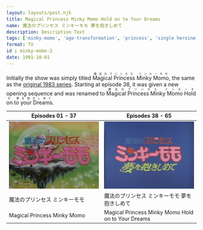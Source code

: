 ```yaml
---
layout: layouts/post.njk
title: Magical Princess Minky Momo Hold on to Your Dreams
name: 魔法のプリンセス ミンキーモモ 夢を抱きしめて
description: Description Text
tags: ['minky-momo', 'age-transformation', 'princess', 'single heroine']
format: TV
id : minky-momo-2
date: 1991-10-01
---
```


Initially the show was simply titled <ruby>Magical Princess Minky Momo<rt>魔法のプリンセス ミンキーモモ</rt></ruby>, the same as the <a href="/series/minky-momo/">original 1983 series</a>. Starting at episode 38, it was given a new opening sequence and was renamed to <ruby>Magical Princess Minky Momo Hold on to your Dreams<rt>魔法のプリンセス ミンキーモモ 夢を抱きしめて</rt></ruby>.

| Episodes 01 - 37 | Episodes 38 - 65 |
| ----------- | ----------- |
| ![alt text](/media/minky-momo-2/titlecard1.jpg) | ![OP2](/media//minky-momo-2/titlecard2.jpg) |
| 魔法のプリンセス ミンキーモモ | 魔法のプリンセス ミンキーモモ 夢を抱きしめて |
| Magical Princess Minky Momo | Magical Princess Minky Momo Hold on to Your Dreams |

